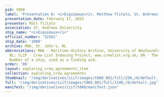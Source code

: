 ```yaml
---
pid: t060
label: 'Presentation 6: <i>Esquimaux</i>, Matthew Ylitalo, St. Andrews'
presentation_date: February 17, 2022
presenter: Matt Ylitalo
association: St. Andrews University
ship_name: "<i>Esquimaux</i>"
official_number: '52562'
ship_date: '1900'
archive: MHA, St. John's, NL
abbreviations: MHA - Maritime History Archive, University of Newfoundland, St. John's
  NL; CLIP - Crew List Indexing Project, www.crewlist.org.uk; ON - The permanent Official
  Number of a ship, used as a finding aid.
order: '06'
layout: exploring_crew_agreements_item
collection: exploring_crew_agreements
thumbnail: "/img/derivatives/iiif/images/t060_001/full/250,/0/default.jpg"
full: "/img/derivatives/iiif/images/t060_001/full/1140,/0/default.jpg"
manifest: "/img/derivatives/iiif/t060/manifest.json"
---
```

